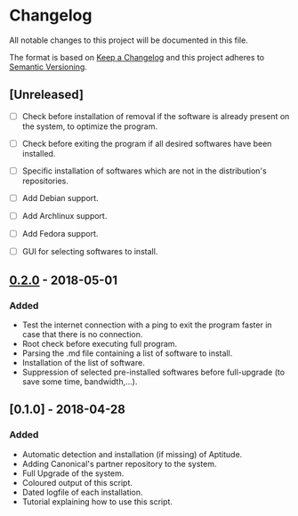 # Changelog
All notable changes to this project will be documented in this file.

The format is based on [Keep a Changelog](http://keepachangelog.com/en/1.0.0/)
and this project adheres to [Semantic Versioning](http://semver.org/spec/v2.0.0.html).

## [Unreleased]
- [ ] Check before installation of removal if the software is already present on the system, to optimize the program.
- [ ] Check before exiting the program if all desired softwares have been installed.
- [ ] Specific installation of softwares which are not in the distribution's repositories.
- [ ] Add Debian support.
- [ ] Add Archlinux support.
- [ ] Add Fedora support.
- [ ] GUI for selecting softwares to install.


## [0.2.0](https://github.com/fcebron/Auto-Install-Scripts/releases/tag/v0.2.0) - 2018-05-01
### Added
- Test the internet connection with a ping to exit the program faster in case that there is no connection.
- Root check before executing full program.
- Parsing the .md file containing a list of software to install.
- Installation of the list of software.
- Suppression of selected pre-installed softwares before full-upgrade (to save some time, bandwidth,...).


## [0.1.0] - 2018-04-28
### Added
- Automatic detection and installation (if missing) of Aptitude.
- Adding Canonical's partner repository to the system.
- Full Upgrade of the system.
- Coloured output of this script.
- Dated logfile of each installation.
- Tutorial explaining how to use this script.
